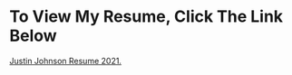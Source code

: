 # To View My Resume, Click The Link Below 
<a href="https://github.com/jjustin1/jjustin1.githubresume.io/blob/main/JustinJohnsonMainResume2021.pdf" target="_blank">Justin Johnson Resume 2021.</a>

